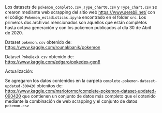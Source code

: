 Los datasets de `pokemon_completo.csv` ,`Type_chart0.csv` y `Type_chart.csv` se crearon mediante web scrapping del sitio web https://www.serebii.net/ con el código `Pokemon_estadisticas.ipynb` encontrado en el folder `src`. Los primeros dos archivos mencionados son aquellos que están completos hasta octava generación y con los pokemon publicados al día 30 de Abril de 2020.

Dataset `pokemon.csv` obtenido de: https://www.kaggle.com/rounakbanik/pokemon

Dataset `PokeDex8.csv` obtenido de: https://www.kaggle.com/edgaro/pokedex-gen8

Actualización:

Se agregaron los datos contenidos en la carpeta `complete-pokemon-dataset-updated-300420` obtenitos de: https://www.kaggle.com/mariotormo/complete-pokemon-dataset-updated-090420 que contienen un conjunto de datos más completo que el obtenido mediante la combinación de web scrapping y el conjunto de datos `pokemon.csv`
